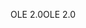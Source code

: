 <span data-ttu-id="5babc-101">OLE 2.0</span><span class="sxs-lookup"><span data-stu-id="5babc-101">OLE 2.0</span></span>